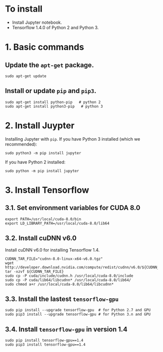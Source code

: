 # To install
* Install Jupyter notebook.
* Tensorflow 1.4.0 of Python 2 and Python 3.

# 1. Basic commands
## Update the `apt-get` package.
```
sudo apt-get update
```

## Install or update `pip` and `pip3`.
```
sudo apt-get install python-pip	  # python 2
sudo apt-get install python3-pip   # python 3
```

# 2. Install Juypter

Installing Jupyter with `pip`.
If you have Python 3 installed (which we recommended):
```
sudo python3 -m pip install jupyter
```
If you have Python 2 installed:
```
sudo python -m pip install jupyter
```

# 3. Install Tensorflow

## 3.1. Set environment variables for CUDA 8.0
```
export PATH=/usr/local/cuda-8.0/bin
export LD_LIBRARY_PATH=/usr/local/cuda-8.0/lib64
```

## 3.2. Install cuDNN v6.0
Install cuDNN v6.0 for installing Tensorflow 1.4.
```
CUDNN_TAR_FILE="cudnn-8.0-linux-x64-v6.0.tgz"
wget http://developer.download.nvidia.com/compute/redist/cudnn/v6.0/${CUDNN_TAR_FILE}
tar -xzvf ${CUDNN_TAR_FILE}
sudo cp -P cuda/include/cudnn.h /usr/local/cuda-8.0/include
sudo cp -P cuda/lib64/libcudnn* /usr/local/cuda-8.0/lib64/
sudo chmod a+r /usr/local/cuda-8.0/lib64/libcudnn*
```

## 3.3. Install the lastest `tensorflow-gpu`
```
sudo pip install --upgrade tensorflow-gpu  # for Python 2.7 and GPU
sudo pip3 install --upgrade tensorflow-gpu # for Python 3.n and GPU
```

## 3.4. Install `tensorflow-gpu` in version 1.4
```
sudo pip install tensorflow-gpu==1.4
sudo pip3 install tensorflow-gpu==1.4
```
